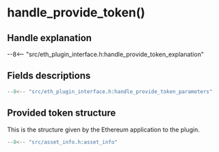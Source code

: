 # handle_provide_token()

## Handle explanation

--8<-- "src/eth_plugin_interface.h:handle_provide_token_explanation"

## Fields descriptions

```c
--8<-- "src/eth_plugin_interface.h:handle_provide_token_parameters"
```

## Provided token structure

This is the structure given by the Ethereum application to the plugin.

```c
--8<-- "src/asset_info.h:asset_info"
```
